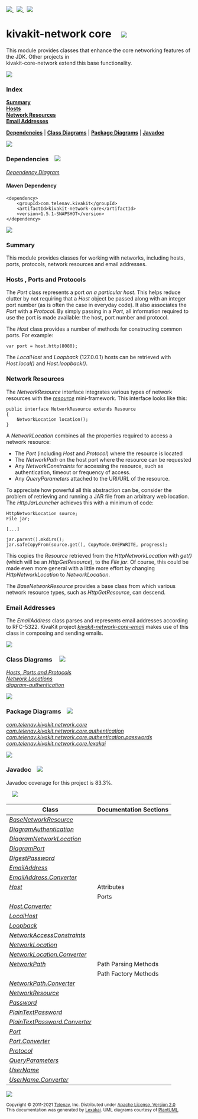[//]: # (start-user-text)

<a href="https://www.kivakit.org">
<img src="https://www.kivakit.org/images/web-32.png" srcset="https://www.kivakit.org/images/web-32-2x.png 2x"/>
</a>
&nbsp;
<a href="https://twitter.com/openkivakit">
<img src="https://www.kivakit.org/images/twitter-32.png" srcset="https://www.kivakit.org/images/twitter-32-2x.png 2x"/>
</a>
&nbsp;
<a href="https://kivakit.zulipchat.com">
<img src="https://www.kivakit.org/images/zulip-32.png" srcset="https://www.kivakit.org/images/zulip-32-2x.png 2x"/>
</a>

[//]: # (end-user-text)

# kivakit-network core &nbsp;&nbsp; <img src="https://www.kivakit.org/images/nucleus-32.png" srcset="https://www.kivakit.org/images/nucleus-32-2x.png 2x"/>

This module provides classes that enhance the core networking features of the JDK. Other projects in  
kivakit-core-network extend this base functionality.

<img src="https://www.kivakit.org/images/horizontal-line-512.png" srcset="https://www.kivakit.org/images/horizontal-line-512-2x.png 2x"/>

### Index

[**Summary**](#summary)  
[**Hosts**](#hosts)  
[**Network Resources**](#network-resources)  
[**Email Addresses**](#email-addresses)  

[**Dependencies**](#dependencies) | [**Class Diagrams**](#class-diagrams) | [**Package Diagrams**](#package-diagrams) | [**Javadoc**](#javadoc)

<img src="https://www.kivakit.org/images/horizontal-line-512.png" srcset="https://www.kivakit.org/images/horizontal-line-512-2x.png 2x"/>

### Dependencies <a name="dependencies"></a> &nbsp;&nbsp; <img src="https://www.kivakit.org/images/dependencies-32.png" srcset="https://www.kivakit.org/images/dependencies-32-2x.png 2x"/>

[*Dependency Diagram*](https://www.kivakit.org/1.5.1-SNAPSHOT/lexakai/kivakit/kivakit-network/core/documentation/diagrams/dependencies.svg)

#### Maven Dependency

    <dependency>
        <groupId>com.telenav.kivakit</groupId>
        <artifactId>kivakit-network-core</artifactId>
        <version>1.5.1-SNAPSHOT</version>
    </dependency>

<img src="https://www.kivakit.org/images/horizontal-line-128.png" srcset="https://www.kivakit.org/images/horizontal-line-128-2x.png 2x"/>

[//]: # (start-user-text)

### Summary <a name = "summary"></a>

This module provides classes for working with networks, including hosts, ports, protocols,
network resources and email addresses.

### Hosts <a name = "hosts"></a>, Ports and Protocols

The *Port* class represents a port *on a particular host*. This helps reduce clutter by not requiring
that a *Host* object be passed along with an integer port number (as is often the case in everyday
code). It also associates the *Port* with a *Protocol*. By simply passing in a *Port*, all information
required to use the port is made available: the host, port number and protocol.

The *Host* class provides a number of methods for constructing common ports. For example:

    var port = host.http(8080);

The *LocalHost* and *Loopback* (127.0.0.1) hosts can be retrieved with *Host.local()* and *Host.loopback()*.

### Network Resources <a name = "network-resources"></a>

The *NetworkResource* interface integrates various types of network resources with the [*resource*](../../resource/README.md)
mini-framework. This interface looks like this:

    public interface NetworkResource extends Resource
    {
        NetworkLocation location();
    }

A *NetworkLocation* combines all the properties required to access a network resource:

* The *Port* (including *Host* and *Protocol*) where the resource is located
* The *NetworkPath* on the host port where the resource can be requested
* Any *NetworkConstraints* for accessing the resource, such as authentication, timeout or
  frequency of access.
* Any *QueryParameters* attached to the URI/URL of the resource.

To appreciate how powerful all this abstraction can be, consider the problem of retrieving
and running a JAR file from an arbitrary web location. The *HttpJarLauncher* achieves this
with a minimum of code:

    HttpNetworkLocation source;
    File jar;

    [...]

    jar.parent().mkdirs();
    jar.safeCopyFrom(source.get(), CopyMode.OVERWRITE, progress);

This copies the *Resource* retrieved from the *HttpNetworkLocation* with *get()* (which will be
an *HttpGetResource*), to the *File* *jar*. Of course, this could be made even more general with
a little more effort by changing *HttpNetworkLocation* to *NetworkLocation*.

The *BaseNetworkResource* provides a base class from which various network resource types,
such as *HttpGetResource*, can descend.

### Email Addresses <a name = "email-addresses"></a>

The *EmailAddress* class parses and represents email addresses according to RFC-5322. KivaKit
project [*kivakit-network-core-email*](../email/README.md) makes use of this class in composing and sending emails.

[//]: # (end-user-text)

<img src="https://www.kivakit.org/images/horizontal-line-128.png" srcset="https://www.kivakit.org/images/horizontal-line-128-2x.png 2x"/>

### Class Diagrams <a name="class-diagrams"></a> &nbsp; &nbsp; <img src="https://www.kivakit.org/images/diagram-40.png" srcset="https://www.kivakit.org/images/diagram-40-2x.png 2x"/>

[*Hosts, Ports and Protocols*](https://www.kivakit.org/1.5.1-SNAPSHOT/lexakai/kivakit/kivakit-network/core/documentation/diagrams/diagram-port.svg)  
[*Network Locations*](https://www.kivakit.org/1.5.1-SNAPSHOT/lexakai/kivakit/kivakit-network/core/documentation/diagrams/diagram-network-location.svg)  
[*diagram-authentication*](https://www.kivakit.org/1.5.1-SNAPSHOT/lexakai/kivakit/kivakit-network/core/documentation/diagrams/diagram-authentication.svg)

<img src="https://www.kivakit.org/images/horizontal-line-128.png" srcset="https://www.kivakit.org/images/horizontal-line-128-2x.png 2x"/>

### Package Diagrams <a name="package-diagrams"></a> &nbsp;&nbsp; <img src="https://www.kivakit.org/images/box-32.png" srcset="https://www.kivakit.org/images/box-32-2x.png 2x"/>

[*com.telenav.kivakit.network.core*](https://www.kivakit.org/1.5.1-SNAPSHOT/lexakai/kivakit/kivakit-network/core/documentation/diagrams/com.telenav.kivakit.network.core.svg)  
[*com.telenav.kivakit.network.core.authentication*](https://www.kivakit.org/1.5.1-SNAPSHOT/lexakai/kivakit/kivakit-network/core/documentation/diagrams/com.telenav.kivakit.network.core.authentication.svg)  
[*com.telenav.kivakit.network.core.authentication.passwords*](https://www.kivakit.org/1.5.1-SNAPSHOT/lexakai/kivakit/kivakit-network/core/documentation/diagrams/com.telenav.kivakit.network.core.authentication.passwords.svg)  
[*com.telenav.kivakit.network.core.lexakai*](https://www.kivakit.org/1.5.1-SNAPSHOT/lexakai/kivakit/kivakit-network/core/documentation/diagrams/com.telenav.kivakit.network.core.lexakai.svg)

<img src="https://www.kivakit.org/images/horizontal-line-128.png" srcset="https://www.kivakit.org/images/horizontal-line-128-2x.png 2x"/>

### Javadoc <a name="javadoc"></a> &nbsp;&nbsp; <img src="https://www.kivakit.org/images/books-32.png" srcset="https://www.kivakit.org/images/books-32-2x.png 2x"/>

Javadoc coverage for this project is 83.3%.  
  
&nbsp; &nbsp; <img src="https://www.kivakit.org/images/meter-80-96.png" srcset="https://www.kivakit.org/images/meter-80-96-2x.png 2x"/>




| Class | Documentation Sections |
|---|---|
| [*BaseNetworkResource*](https://www.kivakit.org/1.5.1-SNAPSHOT/javadoc/kivakit/kivakit.network.core/com/telenav/kivakit/network/core/BaseNetworkResource.html) |  |  
| [*DiagramAuthentication*](https://www.kivakit.org/1.5.1-SNAPSHOT/javadoc/kivakit/kivakit.network.core/com/telenav/kivakit/network/core/lexakai/DiagramAuthentication.html) |  |  
| [*DiagramNetworkLocation*](https://www.kivakit.org/1.5.1-SNAPSHOT/javadoc/kivakit/kivakit.network.core/com/telenav/kivakit/network/core/lexakai/DiagramNetworkLocation.html) |  |  
| [*DiagramPort*](https://www.kivakit.org/1.5.1-SNAPSHOT/javadoc/kivakit/kivakit.network.core/com/telenav/kivakit/network/core/lexakai/DiagramPort.html) |  |  
| [*DigestPassword*](https://www.kivakit.org/1.5.1-SNAPSHOT/javadoc/kivakit/kivakit.network.core/com/telenav/kivakit/network/core/authentication/passwords/DigestPassword.html) |  |  
| [*EmailAddress*](https://www.kivakit.org/1.5.1-SNAPSHOT/javadoc/kivakit/kivakit.network.core/com/telenav/kivakit/network/core/EmailAddress.html) |  |  
| [*EmailAddress.Converter*](https://www.kivakit.org/1.5.1-SNAPSHOT/javadoc/kivakit/kivakit.network.core/com/telenav/kivakit/network/core/EmailAddress.Converter.html) |  |  
| [*Host*](https://www.kivakit.org/1.5.1-SNAPSHOT/javadoc/kivakit/kivakit.network.core/com/telenav/kivakit/network/core/Host.html) | Attributes |  
| | Ports |  
| [*Host.Converter*](https://www.kivakit.org/1.5.1-SNAPSHOT/javadoc/kivakit/kivakit.network.core/com/telenav/kivakit/network/core/Host.Converter.html) |  |  
| [*LocalHost*](https://www.kivakit.org/1.5.1-SNAPSHOT/javadoc/kivakit/kivakit.network.core/com/telenav/kivakit/network/core/LocalHost.html) |  |  
| [*Loopback*](https://www.kivakit.org/1.5.1-SNAPSHOT/javadoc/kivakit/kivakit.network.core/com/telenav/kivakit/network/core/Loopback.html) |  |  
| [*NetworkAccessConstraints*](https://www.kivakit.org/1.5.1-SNAPSHOT/javadoc/kivakit/kivakit.network.core/com/telenav/kivakit/network/core/NetworkAccessConstraints.html) |  |  
| [*NetworkLocation*](https://www.kivakit.org/1.5.1-SNAPSHOT/javadoc/kivakit/kivakit.network.core/com/telenav/kivakit/network/core/NetworkLocation.html) |  |  
| [*NetworkLocation.Converter*](https://www.kivakit.org/1.5.1-SNAPSHOT/javadoc/kivakit/kivakit.network.core/com/telenav/kivakit/network/core/NetworkLocation.Converter.html) |  |  
| [*NetworkPath*](https://www.kivakit.org/1.5.1-SNAPSHOT/javadoc/kivakit/kivakit.network.core/com/telenav/kivakit/network/core/NetworkPath.html) | Path Parsing Methods |  
| | Path Factory Methods |  
| [*NetworkPath.Converter*](https://www.kivakit.org/1.5.1-SNAPSHOT/javadoc/kivakit/kivakit.network.core/com/telenav/kivakit/network/core/NetworkPath.Converter.html) |  |  
| [*NetworkResource*](https://www.kivakit.org/1.5.1-SNAPSHOT/javadoc/kivakit/kivakit.network.core/com/telenav/kivakit/network/core/NetworkResource.html) |  |  
| [*Password*](https://www.kivakit.org/1.5.1-SNAPSHOT/javadoc/kivakit/kivakit.network.core/com/telenav/kivakit/network/core/authentication/Password.html) |  |  
| [*PlainTextPassword*](https://www.kivakit.org/1.5.1-SNAPSHOT/javadoc/kivakit/kivakit.network.core/com/telenav/kivakit/network/core/authentication/passwords/PlainTextPassword.html) |  |  
| [*PlainTextPassword.Converter*](https://www.kivakit.org/1.5.1-SNAPSHOT/javadoc/kivakit/kivakit.network.core/com/telenav/kivakit/network/core/authentication/passwords/PlainTextPassword.Converter.html) |  |  
| [*Port*](https://www.kivakit.org/1.5.1-SNAPSHOT/javadoc/kivakit/kivakit.network.core/com/telenav/kivakit/network/core/Port.html) |  |  
| [*Port.Converter*](https://www.kivakit.org/1.5.1-SNAPSHOT/javadoc/kivakit/kivakit.network.core/com/telenav/kivakit/network/core/Port.Converter.html) |  |  
| [*Protocol*](https://www.kivakit.org/1.5.1-SNAPSHOT/javadoc/kivakit/kivakit.network.core/com/telenav/kivakit/network/core/Protocol.html) |  |  
| [*QueryParameters*](https://www.kivakit.org/1.5.1-SNAPSHOT/javadoc/kivakit/kivakit.network.core/com/telenav/kivakit/network/core/QueryParameters.html) |  |  
| [*UserName*](https://www.kivakit.org/1.5.1-SNAPSHOT/javadoc/kivakit/kivakit.network.core/com/telenav/kivakit/network/core/authentication/UserName.html) |  |  
| [*UserName.Converter*](https://www.kivakit.org/1.5.1-SNAPSHOT/javadoc/kivakit/kivakit.network.core/com/telenav/kivakit/network/core/authentication/UserName.Converter.html) |  |  

[//]: # (start-user-text)



[//]: # (end-user-text)

<img src="https://www.kivakit.org/images/horizontal-line-512.png" srcset="https://www.kivakit.org/images/horizontal-line-512-2x.png 2x"/>

<sub>Copyright &#169; 2011-2021 [Telenav](https://telenav.com), Inc. Distributed under [Apache License, Version 2.0](LICENSE)</sub>  
<sub>This documentation was generated by [Lexakai](https://lexakai.org). UML diagrams courtesy of [PlantUML](https://plantuml.com).</sub>

